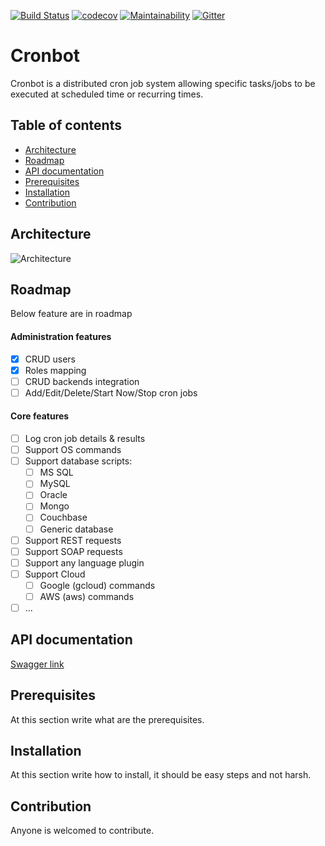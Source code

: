 
[![Build Status](https://travis-ci.com/pyramidslab/cronbot-core.svg?branch=master)](https://travis-ci.com/pyramidslab/cronbot-core)  [![codecov](https://codecov.io/gh/pyramidslab/cronbot-core/branch/master/graph/badge.svg)](https://codecov.io/gh/pyramidslab/cronbot-core)  [![Maintainability](https://api.codeclimate.com/v1/badges/53f6abbb852cca335417/maintainability)](https://codeclimate.com/github/pyramidslab/cronbot-core/maintainability)  [![Gitter](https://badges.gitter.im/cronbot1/community.svg)](https://gitter.im/cronbot1/community?utm_source=badge&utm_medium=badge&utm_campaign=pr-badge)
# Cronbot
Cronbot is a distributed cron job system allowing specific tasks/jobs to be executed at scheduled time or recurring times.


## Table of contents
- [Architecture](#architecture)
- [Roadmap](#roadmap)
- [API documentation](#api-documentation)
- [Prerequisites](#prerequisites)
- [Installation](#installation)
- [Contribution](#contribution)

## Architecture
![Architecture](https://github.com/ahelmy/cronbot/blob/master/assets/Cronbot%20architecture.png)

## Roadmap
Below feature are in roadmap

#### Administration features
- [x] CRUD users
- [x] Roles mapping
- [ ] CRUD backends integration
- [ ] Add/Edit/Delete/Start Now/Stop cron jobs

#### Core features
- [ ] Log cron job details & results
- [ ] Support OS commands
 - [ ] Support database scripts:
	 - [ ] MS SQL
	 - [ ] MySQL
	 - [ ] Oracle
	 - [ ] Mongo
	 - [ ] Couchbase
	 - [ ] Generic database
 - [ ] Support REST requests
 - [ ] Support SOAP requests
 - [ ] Support any language plugin
 - [ ] Support Cloud
	 - [ ] Google (gcloud) commands
	 - [ ] AWS (aws) commands
 - [ ] ...

## API documentation
[Swagger link](https://app.swaggerhub.com/apis-docs/ahelmy/cronbot/1.0.0)

## Prerequisites
At this section write what are the prerequisites. 

## Installation
At this section write how to install, it should  be easy steps and not harsh.

## Contribution
Anyone is welcomed to contribute.


